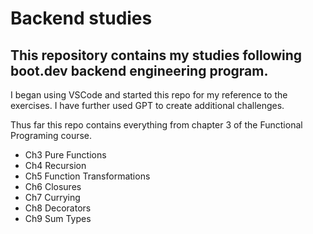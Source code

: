 # Backend studies 
## This repository contains my studies following boot.dev backend engineering program.
I began using VSCode and started this repo for my reference to the exercises.
I have further used GPT to create additional challenges.

Thus far this repo contains everything from chapter 3 of the Functional Programing course.
- Ch3 Pure Functions
- Ch4 Recursion
- Ch5 Function Transformations
- Ch6 Closures
- Ch7 Currying
- Ch8 Decorators
- Ch9 Sum Types